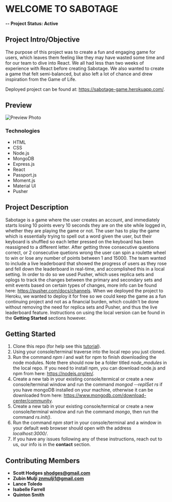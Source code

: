 # WELCOME TO SABOTAGE


#### -- Project Status: Active

## Project Intro/Objective
The purpose of this project was to create a fun and engaging game for users, which leaves them feeling like they may have wasted some time and for our team to dive into React. We all had less than two weeks of experience with React before creating Sabotage. We also wanted to create a game that felt semi-balanced, but also left a lot of chance and drew inspiration from the Game of Life.

Deployed project can be found at: https://sabotage-game.herokuapp.com/.

## Preview

![Preview Photo](client/public/sabotage-main-preview.png)

### Technologies
* HTML
* CSS
* Node.js
* MongoDB
* Express.js
* React
* Passport.js
* Moment.js
* Material UI
* Pusher

## Project Description
Sabotage is a game where the user creates an account, and immediately starts losing 10 points every 10 seconds they are on the site while logged in, whether they are playing the game or not. The user has to play the game which is essentially trying to spell out a word given the user, but their keyboard is shuffled so each letter pressed on the keyboard has been reassigned to a different letter. After getting three consecutive questions correct, or 2 consecutive quetions wrong the user can spin a roulette wheel to win or lose any number of points between 1 and 15000. The team wanted to include a live leaderboard that showed the progress of users as they rose and fell down the leaderboard in real-time, and accomplished this in a local setting. In order to do so we used Pusher, which uses replica sets and oplogs to track the changes between the primary and secondary sets and emit events based on certain types of changes, more info can be found here: https://pusher.com/docs/channels. When we deployed the project to Heroku, we wanted to deploy it for free so we could keep the game as a fun continuing project and not as a financial burden, which couldn't be done without removing the need for replica sets and Pusher, and thus the live leaderboard feature. Instructions on using the local version can be found in the **Getting Started** sections however.

## Getting Started

1. Clone this repo (for help see this [tutorial](https://help.github.com/articles/cloning-a-repository/)).
2. Using your console/terminal traverse into the local repo you just cloned.
3. Run the command *npm i* and wait for npm to finish downloading the node modules. Note there should now be a folder titled *node_modules* in the local repo. If you need to install npm, you can download node.js and npm from here: https://nodejs.org/en/.
4. Create a new tab in your existing console/termical or create a new console/terminal window and run the command *mongod --replSet rs* if you have mongoDB installed on your machine, otherwise it can be downloaded from here: https://www.mongodb.com/download-center/community.
5. Create a new tab in your existing console/termical or create a new console/terminal window and run the command *mongo*, then run the command *rs.init()*. 
6. Run the command *npm start* in your console/terminal and a window in your default web browser should open with the address *localhost:3000/*.
7. If you have any issues following any of these instructions, reach out to us, our info is in the **contact** section.


## Contributing Members
* **Scott Hodges shodges@gmail.com**
* **Zubin Mulji znmulji1@gmail.com**
* **Lance Toledo**
* **Isabelle Farrell**
* **Quinton Smith**

